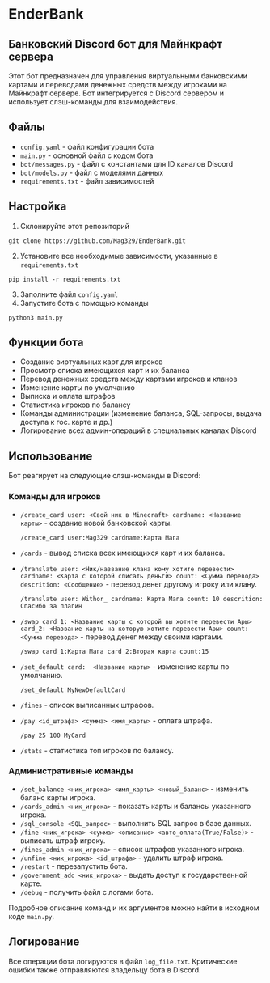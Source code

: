 # EnderBank
## Банковский Discord бот для Майнкрафт сервера

Этот бот предназначен для управления виртуальными банковскими картами и переводами денежных средств между игроками на Майнкрафт сервере. Бот интегрируется с Discord сервером и использует слэш-команды для взаимодействия.

## Файлы
- `config.yaml` - файл конфигурации бота
- `main.py` - основной файл с кодом бота
- `bot/messages.py` - файл с константами для ID каналов Discord
- `bot/models.py` - файл с моделями данных
- `requirements.txt` - файл зависимостей

## Настройка
1. Склонируйте этот репозиторий 
```
git clone https://github.com/Mag329/EnderBank.git
```
2. Установите все необходимые зависимости, указанные в `requirements.txt`
```
pip install -r requirements.txt
```
3. Заполните файл `config.yaml`
4. Запустите бота с помощью команды 
```
python3 main.py
```

## Функции бота

- Создание виртуальных карт для игроков
- Просмотр списка имеющихся карт и их баланса
- Перевод денежных средств между картами игроков и кланов
- Изменение карты по умолчанию
- Выписка и оплата штрафов
- Статистика игроков по балансу
- Команды администрации (изменение баланса, SQL-запросы, выдача доступа к гос. карте и др.)
- Логирование всех админ-операций в специальных каналах Discord

## Использование

Бот реагирует на следующие слэш-команды в Discord:

### Команды для игроков

- `/create_card user: <Свой ник в Minecraft> cardname: <Название карты>` - создание новой банковской карты.
  ```
  /create_card user:Mag329 cardname:Карта Мага
  ```

- `/cards` - вывод списка всех имеющихся карт и их баланса.

- `/translate user: <Ник/название клана кому хотите перевести> cardname: <Карта с которой списать деньги> count: <Сумма перевода> descrition: <Сообщение>` - перевод денег другому игроку или клану.
  ```
  /translate user: Withor_ cardname: Карта Мага count: 10 descrition: Спасибо за плагин
  ```

- `/swap card_1: <Название карты с которой вы хотите перевести Ары> card_2: <Название карты на которую хотите перевести Ары> count: <Сумма перевода>` - перевод денег между своими картами.
  ```
  /swap card_1:Карта Мага card_2:Вторая карта count:15
  ``` 

- `/set_default card:  <Название карты>` - изменение карты по умолчанию.
  ```
  /set_default MyNewDefaultCard
  ```

- `/fines` - список выписанных штрафов.

- `/pay <id_штрафа> <сумма> <имя_карты>` - оплата штрафа.
  ```
  /pay 25 100 MyCard
  ```

- `/stats` - статистика топ игроков по балансу.

### Административные команды  

- `/set_balance <ник_игрока> <имя_карты> <новый_баланс>` - изменить баланс карты игрока.
- `/cards_admin <ник_игрока>` - показать карты и балансы указанного игрока.
- `/sql_console <SQL_запрос>` - выполнить SQL запрос в базе данных.
- `/fine <ник_игрока> <сумма> <описание> <авто_оплата(True/False)>` - выписать штраф игроку.
- `/fines_admin <ник_игрока>` - список штрафов указанного игрока.
- `/unfine <ник_игрока> <id_штрафа>` - удалить штраф игрока.
- `/restart` - перезапустить бота.
- `/government_add <ник_игрока>` - выдать доступ к государственной карте.
- `/debug` - получить файл с логами бота.

Подробное описание команд и их аргументов можно найти в исходном коде `main.py`.

## Логирование

Все операции бота логируются в файл `log_file.txt`. Критические ошибки также отправляются владельцу бота в Discord.
